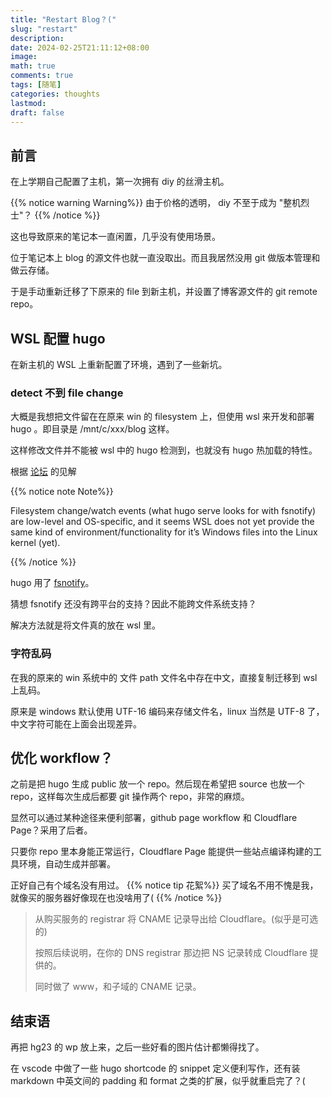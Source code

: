 ```yaml
---
title: "Restart Blog？("
slug: "restart"
description: 
date: 2024-02-25T21:11:12+08:00
image: 
math: true
comments: true
tags: [随笔]
categories: thoughts
lastmod: 
draft: false
---
```


## 前言

在上学期自己配置了主机，第一次拥有 diy 的丝滑主机。

{{% notice warning Warning%}}
由于价格的透明， diy 不至于成为 "整机烈士"？
{{% /notice %}}

这也导致原来的笔记本一直闲置，几乎没有使用场景。

位于笔记本上 blog 的源文件也就一直没取出。而且我居然没用 git 做版本管理和做云存储。

于是手动重新迁移了下原来的 file 到新主机，并设置了博客源文件的 git remote repo。

## WSL 配置 hugo

在新主机的 WSL 上重新配置了环境，遇到了一些新坑。

### detect 不到 file change

大概是我想把文件留在在原来 win 的 filesystem 上，但使用 wsl 来开发和部署 hugo 。即目录是 /mnt/c/xxx/blog 这样。

这样修改文件并不能被 wsl 中的 hugo 检测到，也就没有 hugo 热加载的特性。

根据 [论坛](https://discourse.gohugo.io/t/a-cautionary-tale-mixing-windows-and-wsl-windows-subsystem-for-linux/17896/11) 的见解

{{% notice note Note%}}

Filesystem change/watch events (what hugo serve looks for with fsnotify) are low-level and OS-specific, and it seems WSL does not yet provide the same kind of environment/functionality for it’s Windows files into the Linux kernel (yet).

{{% /notice %}}

hugo 用了 [fsnotify](https://github.com/fsnotify/fsnotify)。

猜想 fsnotify 还没有跨平台的支持？因此不能跨文件系统支持？

解决方法就是将文件真的放在 wsl 里。

### 字符乱码

在我的原来的 win 系统中的 文件 path 文件名中存在中文，直接复制迁移到 wsl 上乱码。

原来是 windows 默认使用 UTF-16 编码来存储文件名，linux 当然是 UTF-8 了，中文字符可能在上面会出现差异。

## 优化 workflow？

之前是把 hugo 生成 public 放一个 repo。然后现在希望把 source 也放一个 repo，这样每次生成后都要 git 操作两个 repo，非常的麻烦。

显然可以通过某种途径来便利部署，github page workflow 和 Cloudflare Page？采用了后者。

只要你 repo 里本身能正常运行，Cloudflare Page 能提供一些站点编译构建的工具环境，自动生成并部署。

正好自己有个域名没有用过。
{{% notice tip 花絮%}}
买了域名不用不愧是我，就像买的服务器好像现在也没啥用了(
{{% /notice %}}

> 从购买服务的 registrar 将 CNAME 记录导出给 Cloudflare。(似乎是可选的)
> 
> 按照后续说明，在你的 DNS registrar 那边把 NS 记录转成 Cloudflare 提供的。
> 
> 同时做了 www，和子域的 CNAME 记录。

## 结束语

再把 hg23 的 wp 放上来，之后一些好看的图片估计都懒得找了。

在 vscode 中做了一些 hugo shortcode 的 snippet 定义便利写作，还有装 markdown 中英文间的 padding 和 format 之类的扩展，似乎就重启完了？(

